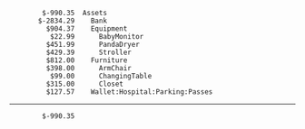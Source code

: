            $-990.35  Assets
           $-2834.29    Bank
             $904.37    Equipment
              $22.99      BabyMonitor
             $451.99      PandaDryer
             $429.39      Stroller
             $812.00    Furniture
             $398.00      ArmChair
              $99.00      ChangingTable
             $315.00      Closet
             $127.57    Wallet:Hospital:Parking:Passes
--------------------
            $-990.35
